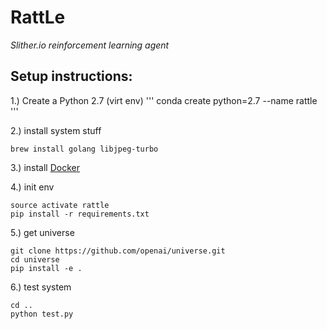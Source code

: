 # RattLe
*Slither.io reinforcement learning agent*

## Setup instructions: ##
1.) Create a Python 2.7 (virt env)
'''
conda create python=2.7 --name rattle
'''

2.) install system stuff

```
brew install golang libjpeg-turbo
```

3.) install [Docker](https://docs.docker.com/engine/installation/)

4.) init env
```
source activate rattle
pip install -r requirements.txt
```
5.) get universe
```
git clone https://github.com/openai/universe.git
cd universe
pip install -e .
```
6.) test system
```
cd ..
python test.py
```
